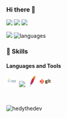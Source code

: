 ### Hi there 👋

<p>
  <a href="https://ht.oopy.io/" target="_blank"><img src="https://img.shields.io/badge/Tech%20Blog-DD0B78?style=flat-square&logo=Blogger&logoColor=white"/></a>
  <a href="mailto:yangheetae0827@naver.com" target="_blank"><img src="https://img.shields.io/badge/yangheetae0827@naver.com-EA4335?style=flat-square&logo=Gmail&logoColor=white"/></a>
  <a href="https://yht0827.github.io/protfolio/" target="_blacnk"><img src="https://img.shields.io/badge/Portfolio-10B146?style=flat-square&logo=GitHub&logoColor=white" /></a>
</p>

<p align="left">
<img src="https://github-readme-stats.vercel.app/api?username=yht0827&show_icons=true&theme=radical" width="440"/> 
<img src="https://github-readme-stats.vercel.app/api/top-langs/?username=yht0827&layout=compact&theme=tokyonight" alt="languages" height="175">
</p>

### 💪 Skills
#### Languages and Tools

<code><img height="30" src="https://raw.githubusercontent.com/github/explore/80688e429a7d4ef2fca1e82350fe8e3517d3494d/topics/java/java.png"></code>
<code><img height="30" src="https://github.com/spring-projects/spring-framework/blob/main/src/docs/spring-framework.png?raw=true"></code>
<code><img height="30" src="https://raw.githubusercontent.com/github/explore/59009b1589a883459c0ae19044e3e7e3ec0c4e0a/topics/maven/maven.png"></code>
<code><img height="30" src="https://raw.githubusercontent.com/github/explore/80688e429a7d4ef2fca1e82350fe8e3517d3494d/topics/git/git.png"></code>

<br />

<p> <img src="https://komarev.com/ghpvc/?username=yht0827" alt="hedythedev" /> </p>
